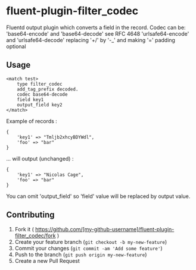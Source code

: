 # fluent-plugin-filter_codec

Fluentd output plugin which converts a field in the record.
Codec can be:
 'base64-encode' and 'base64-decode' see RFC 4648
 'urlsafe64-encode' and 'urlsafe64-decode' replacing '+/' by '-_' and making '=' padding optional

## Usage

```
<match test>
    type filter_codec
    add_tag_prefix decoded.
    codec base64-decode
    field key1
    output_field key2
</match>
```

Example of records :
```
{
    'key1' => "Tmljb2xhcyBDYWdl",
    'foo' => "bar"
}
```
... will output (unchanged) :
```
{
    'key1' => "Nicolas Cage",
    'foo' => "bar"
}
```

You can omit 'output_field' so 'field' value will be replaced by output value.

## Contributing

1. Fork it ( https://github.com/[my-github-username]/fluent-plugin-filter_codec/fork )
2. Create your feature branch (`git checkout -b my-new-feature`)
3. Commit your changes (`git commit -am 'Add some feature'`)
4. Push to the branch (`git push origin my-new-feature`)
5. Create a new Pull Request
